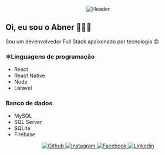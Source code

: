 <p align="center">
  <img src="https://i.pinimg.com/originals/0a/6d/17/0a6d178e41c5b220708f2e84d6ac56c2.jpg" alt="Header"/>
</p>

## Oi, eu sou o Abner 👨🏽‍💻

Sou um devenvolvedor Full Stack apaixonado por tecnologia 😍

### ⚛️Linguagens de programação

- React
- React Native
- Node
- Laravel

### Banco de dados

- MySQL
- SQL Server
- SQLite
- Firebase

<p align="center">

  <a href="https://github.com/AbnerPS" target="_blank" >
      <img alt="Github" src="https://img.shields.io/badge/Github--%23F8952D?style=social&logo=github">
  </a> 

  <a href="https://www.instagram.com/abner.p.s/" target="_blank" >
      <img alt="Instagram" src="https://img.shields.io/badge/Instagram--%23F8952D?style=social&logo=instagram">
  </a> 

  <a href="https://www.facebook.com/AbnerGuthiwill" target="_blank" >
      <img alt="Facebook" src="https://img.shields.io/badge/Facebook--%23F8952D?style=social&logo=facebook">
  </a> 

  <a href="https://www.linkedin.com/in/abner-pereira-silva-8715a326/" target="_blank" >
      <img alt="Linkedin" src="https://img.shields.io/badge/Linkedin--%23F8952D?style=social&logo=linkedin">
  </a>

</p>
